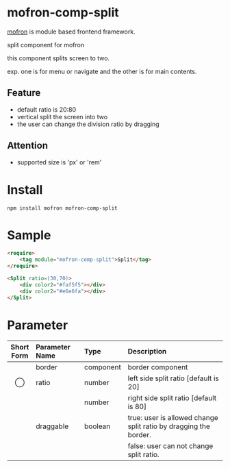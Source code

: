 #  mofron-comp-split
[mofron](https://mofron.github.io/mofron/) is module based frontend framework.

split component for mofron

this component splits screen to two.

exp. one is for menu or navigate and the other is for main contents.

## Feature
 - default ratio is 20:80
 - vertical split the screen into two
 - the user can change the division ratio by dragging
## Attention
 - supported size is 'px' or 'rem'

# Install
```
npm install mofron mofron-comp-split
```

# Sample
```html
<require>
    <tag module="mofron-comp-split">Split</tag>
</require>

<Split ratio=(30,70)>
    <div color2="#faf5f5"></div>
    <div color2="#e6e6fa"></div>
</Split>
```

# Parameter

| Short<br>Form | Parameter Name | Type | Description |
|:-------------:|:---------------|:-----|:------------|
| | border | component | border component |
| ◯  | ratio | number | left side split ratio [default is 20] |
| | | number | right side split ratio [default is 80] |
| | draggable | boolean | true: user is allowed change split ratio by dragging the border. |
| | | | false: user can not change split ratio. |


